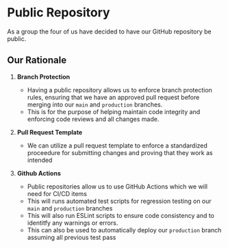 # Public Repository

As a group the four of us have decided to have our GitHub repository be public.

## Our Rationale

1. **Branch Protection**
    - Having a public repository allows us to enforce branch protection rules, ensuring that we have an approved pull request before merging into our `main` and `production` branches.
    - This is for the purpose of helping maintain code integrity and enforcing code reviews and all changes made.

2. **Pull Request Template**
    - We can utilize a pull request template to enforce a standardized proceedure for submitting changes and proving that they work as intended

3. **Github Actions**
    - Public repositories allow us to use GitHub Actions which we will need for CI/CD items
    - This will runs automated test scripts for regression testing on our `main` and `production` branches
    - This will also run ESLint scripts to ensure code consistency and to identitfy any warnings or errors.
    - This can also be used to automatically deploy our `production` branch assuming all previous test pass 
